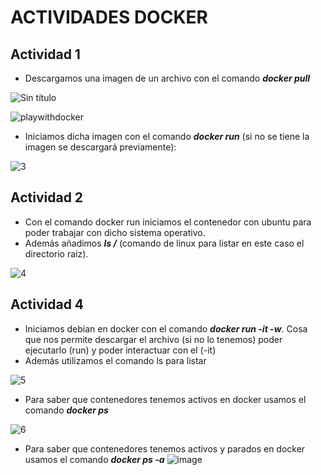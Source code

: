 # ACTIVIDADES DOCKER

## Actividad 1

+ Descargamos una imagen de un archivo con el comando ***docker pull***

![Sin título](https://user-images.githubusercontent.com/91874727/166213175-aed7590c-91ba-424a-9ed7-b2dc0501f943.png)

![playwithdocker](https://user-images.githubusercontent.com/91874727/166213028-ba791ced-230d-4ea1-91dc-0a912fd3235a.png)

+  Iniciamos dicha imagen con el comando ***docker run*** (si no se tiene la imagen se descargará previamente):

![3](https://user-images.githubusercontent.com/91874727/166213512-cbc11374-95f4-4e4e-8fa5-f587dd4a93db.png)

## Actividad 2

+ Con el comando docker run iniciamos el contenedor con ubuntu para poder trabajar con dicho sistema operativo.
+ Además añadimos ***ls /*** (comando de linux para listar en este caso el directorio raíz).

![4](https://user-images.githubusercontent.com/91874727/166213888-347f6ecc-2b63-4550-855e-d476c7237b38.png)

## Actividad 4

+ Iniciamos debian en docker con el comando ***docker run -it -w***. Cosa que nos permite descargar el archivo (si no lo tenemos) poder ejecutarlo (run) y poder interactuar con el (-it)
+ Además utilizamos el comando ls para listar

![5](https://user-images.githubusercontent.com/91874727/166214209-50de3b93-2eaa-4588-a1a2-6f6be1c59e2d.png)

+ Para saber que contenedores tenemos activos en docker usamos el comando ***docker ps***

![6](https://user-images.githubusercontent.com/91874727/166214496-a6259dfe-b500-4d77-87d1-645e85c5401f.png)

+ Para saber que contenedores tenemos activos y parados en docker usamos el comando ***docker ps -a***
![image](https://user-images.githubusercontent.com/91874727/166214717-5e1bf06b-6e5a-439a-8d57-9c9b09bff771.png)
